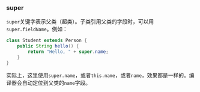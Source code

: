 ### super

`super`关键字表示父类（超类）。子类引用父类的字段时，可以用`super.fieldName`。例如：

```Java
class Student extends Person {
    public String hello() {
        return "Hello, " + super.name;
    }
}
```

实际上，这里使用`super.name`，或者`this.name`，或者`name`，效果都是一样的。编译器会自动定位到父类的`name`字段。